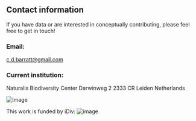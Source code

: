 ## Contact information
If you have data or are interested in conceptually contributing, please feel free to get in touch!

### Email: 
c.d.barratt@gmail.com

### Current institution: 
Naturalis Biodiversity Center
Darwinweg 2
2333 CR 
Leiden
Netherlands

![image](https://cd-barratt.github.io/Life_on_the_edge.github.io/Naturalis_logo.png)

This work is funded by iDiv:
![image](https://cd-barratt.github.io/Life_on_the_edge.github.io/iDiv_logo.png)
